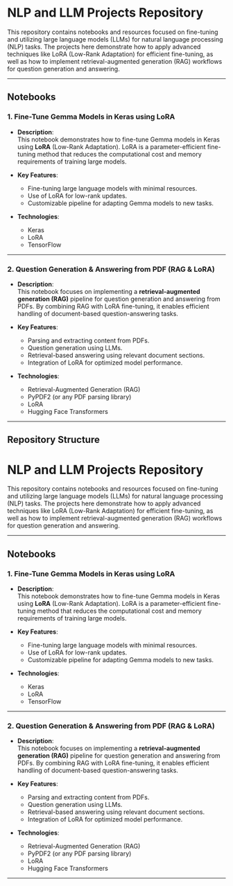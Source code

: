 # NLP and LLM Projects Repository

This repository contains notebooks and resources focused on fine-tuning and utilizing large language models (LLMs) for natural language processing (NLP) tasks. The projects here demonstrate how to apply advanced techniques like LoRA (Low-Rank Adaptation) for efficient fine-tuning, as well as how to implement retrieval-augmented generation (RAG) workflows for question generation and answering.

---

## Notebooks

### 1. **Fine-Tune Gemma Models in Keras using LoRA**
- **Description**:  
  This notebook demonstrates how to fine-tune Gemma models in Keras using **LoRA** (Low-Rank Adaptation). LoRA is a parameter-efficient fine-tuning method that reduces the computational cost and memory requirements of training large models.
- **Key Features**:
  - Fine-tuning large language models with minimal resources.
  - Use of LoRA for low-rank updates.
  - Customizable pipeline for adapting Gemma models to new tasks.

- **Technologies**:
  - Keras
  - LoRA
  - TensorFlow

---

### 2. **Question Generation & Answering from PDF (RAG & LoRA)**
- **Description**:  
  This notebook focuses on implementing a **retrieval-augmented generation (RAG)** pipeline for question generation and answering from PDFs. By combining RAG with LoRA fine-tuning, it enables efficient handling of document-based question-answering tasks.
- **Key Features**:
  - Parsing and extracting content from PDFs.
  - Question generation using LLMs.
  - Retrieval-based answering using relevant document sections.
  - Integration of LoRA for optimized model performance.
  
- **Technologies**:
  - Retrieval-Augmented Generation (RAG)
  - PyPDF2 (or any PDF parsing library)
  - LoRA
  - Hugging Face Transformers

---

## Repository Structure
# NLP and LLM Projects Repository

This repository contains notebooks and resources focused on fine-tuning and utilizing large language models (LLMs) for natural language processing (NLP) tasks. The projects here demonstrate how to apply advanced techniques like LoRA (Low-Rank Adaptation) for efficient fine-tuning, as well as how to implement retrieval-augmented generation (RAG) workflows for question generation and answering.

---

## Notebooks

### 1. **Fine-Tune Gemma Models in Keras using LoRA**
- **Description**:  
  This notebook demonstrates how to fine-tune Gemma models in Keras using **LoRA** (Low-Rank Adaptation). LoRA is a parameter-efficient fine-tuning method that reduces the computational cost and memory requirements of training large models.
- **Key Features**:
  - Fine-tuning large language models with minimal resources.
  - Use of LoRA for low-rank updates.
  - Customizable pipeline for adapting Gemma models to new tasks.

- **Technologies**:
  - Keras
  - LoRA
  - TensorFlow

---

### 2. **Question Generation & Answering from PDF (RAG & LoRA)**
- **Description**:  
  This notebook focuses on implementing a **retrieval-augmented generation (RAG)** pipeline for question generation and answering from PDFs. By combining RAG with LoRA fine-tuning, it enables efficient handling of document-based question-answering tasks.
- **Key Features**:
  - Parsing and extracting content from PDFs.
  - Question generation using LLMs.
  - Retrieval-based answering using relevant document sections.
  - Integration of LoRA for optimized model performance.
  
- **Technologies**:
  - Retrieval-Augmented Generation (RAG)
  - PyPDF2 (or any PDF parsing library)
  - LoRA
  - Hugging Face Transformers

---

